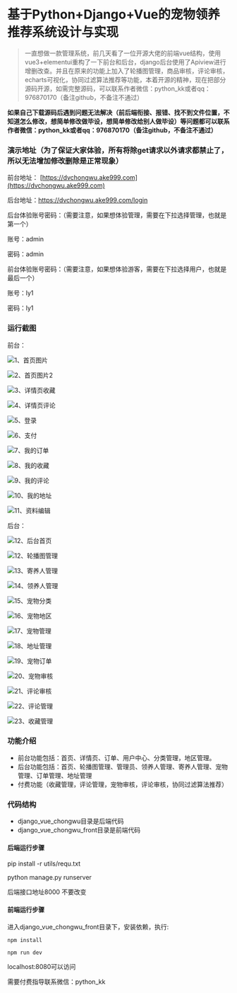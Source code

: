 # 基于Python+Django+Vue的宠物领养推荐系统设计与实现



> 一直想做一款管理系统，前几天看了一位开源大佬的前端vue结构，使用vue3+elementui重构了一下前台和后台，django后台使用了Apiview进行增删改查。并且在原来的功能上加入了轮播图管理，商品审核，评论审核，echarts可视化，协同过滤算法推荐等功能，本着开源的精神，现在把部分源码开源，如需完整源码，可以联系作者微信：python_kk或者qq：976870170（备注github，不备注不通过）



**如果自己下载源码后遇到问题无法解决（前后端衔接、报错、找不到文件位置，不知道怎么修改，想简单修改做毕设，想简单修改给别人做毕设）等问题都可以联系作者微信：python_kk或者qq：976870170（备注github，不备注不通过）**



### 演示地址（为了保证大家体验，所有将除get请求以外请求都禁止了，所以无法增加修改删除是正常现象）



前台地址： [https://dvchongwu.ake999.com](https://dvchongwu.ake999.com)

后台地址：https://dvchongwu.ake999.com/login



后台体验账号密码：（需要注意，如果想体验管理，需要在下拉选择管理，也就是第一个）

账号：admin

密码：admin



前台体验账号密码：（需要注意，如果想体验游客，需要在下拉选择用户，也就是最后一个）

账号：ly1

密码：ly1



### 运行截图

前台：

![1、首页图片](1、首页图片.jpg)

![2、首页图片2](2、首页图片2.jpg)

![3、详情页收藏](3、详情页收藏.jpg)

![4、详情页评论](4、详情页评论.jpg)

![5、登录](5、登录.jpg)

![6、支付](6、支付.jpg)

![7、我的订单](7、我的订单.jpg)

![8、我的收藏](8、我的收藏.jpg)

![9、我的评论](9、我的评论.jpg)

![10、我的地址](10、我的地址.jpg)

![11、资料编辑](11、资料编辑.jpg)

后台：

![12、后台首页](12、后台首页.jpg)

![12、轮播图管理](12、轮播图管理.jpg)

![13、寄养人管理](13、寄养人管理.jpg)

![14、领养人管理](14、领养人管理.jpg)

![15、宠物分类](15、宠物分类.jpg)

![16、宠物地区](16、宠物地区.jpg)

![17、宠物管理](17、宠物管理.jpg)

![18、地址管理](18、地址管理.jpg)

![19、宠物订单](19、宠物订单.jpg)

![20、宠物审核](20、宠物审核.jpg)

![21、评论审核](21、评论审核.jpg)

![22、评论管理](22、评论管理.jpg)

![23、收藏管理](23、收藏管理.jpg)



### 功能介绍

- 前台功能包括：首页、详情页、订单、用户中心、分类管理，地区管理。
- 后台功能包括：首页、轮播图管理、管理员、领养人管理、寄养人管理、宠物管理、订单管理、地址管理
- 付费功能（收藏管理，评论管理，宠物审核，评论审核，协同过滤算法推荐）

### 代码结构

- django_vue_chongwu目录是后端代码
- django_vue_chongwu_front目录是前端代码



#### 后端运行步骤

pip install -r utils/requ.txt

python manage.py runserver

后端接口地址8000 不要改变



#### 前端运行步骤



进入django_vue_chongwu_front目录下，安装依赖，执行:

```
npm install 
```

```
npm run dev
```

localhost:8080可以访问



需要付费指导联系微信：python_kk
